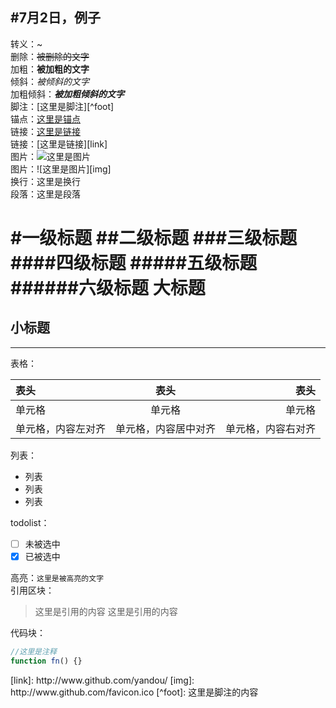 #7月2日，例子
---

转义：\~  
删除：~~被删除的文字~~  
加粗：**被加粗的文字**  
倾斜：*被倾斜的文字*  
加粗倾斜：***被加粗倾斜的文字***  
脚注：[这里是脚注][^foot]  
锚点：[这里是锚点](#anchor)  
链接：[这里是链接](http://www.github.com/yandou/)  
链接：[这里是链接][link]  
图片：![这里是图片](http://www.github.com/favicon.ico)  
图片：![这里是图片][img]  
换行：这里是换行  
段落：这里是段落

#一级标题
##二级标题
###三级标题
####四级标题
#####五级标题
######六级标题
大标题
=
小标题
-

---

表格：

|表头|表头|表头|
|:---|:---:|---:|
|单元格|单元格|单元格|
|单元格，内容左对齐|单元格，内容居中对齐|单元格，内容右对齐|

列表：
+ 列表
+ 列表
+ 列表

todolist：  
- [ ] 未被选中
- [x] 已被选中

高亮：`这里是被高亮的文字`  
引用区块：
> 这里是引用的内容
> 这里是引用的内容

代码块：
```javascript
//这里是注释
function fn() {}
```

<div id="anchor"></div>
[link]: http://www.github.com/yandou/
[img]: http://www.github.com/favicon.ico
[^foot]: 这里是脚注的内容
